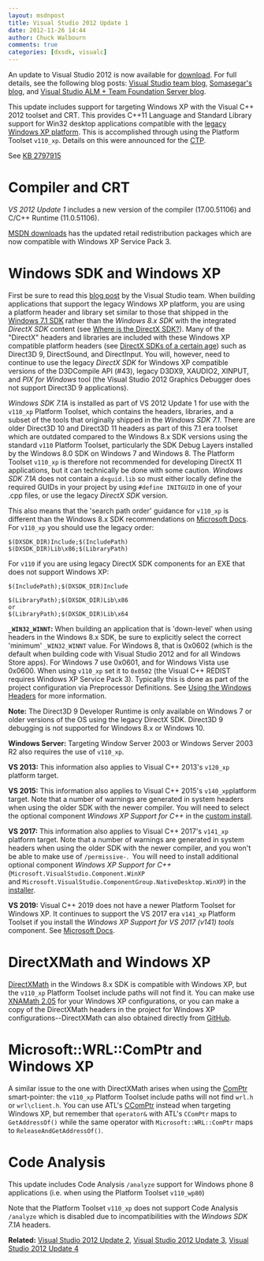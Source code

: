 ```yaml
---
layout: msdnpost
title: Visual Studio 2012 Update 1
date: 2012-11-26 14:44
author: Chuck Walbourn
comments: true
categories: [dxsdk, visualc]
---
```

An update to Visual Studio 2012 is now available for <a href="http://www.microsoft.com/visualstudio/eng/downloads#d-visual-studio-2012-update">download</a>. For full details, see the following blog posts: <a href="https://devblogs.microsoft.com/visualstudio/visual-studio-2012-update-1-is-here/">Visual Studio team blog</a>, <span class="breadcrumb-item2"><a href="https://devblogs.microsoft.com/somasegar/visual-studio-2012-update-1-now-available/">Somasegar's blog</a>, and </span><a href="https://devblogs.microsoft.com/devops/visual-studio-and-team-foundation-server-2012-update-1-now-available/">Visual Studio ALM + Team Foundation Server blog</a>.
<!--more-->

This update includes support for targeting Windows XP with the Visual C++ 2012 toolset and CRT. This provides C++11 Language and Standard Library support for Win32 desktop applications compatible with the <a href="https://walbourn.github.io/goodbye-to-an-old-friend/">legacy Windows XP platform</a>. This is accomplished through using the Platform Toolset ``v110_xp``. Details on this were announced for the <a href="https://devblogs.microsoft.com/cppblog/windows-xp-targeting-with-c-in-visual-studio-2012/">CTP</a>.

See <a href="http://support.microsoft.com/kb/2797915">KB 2797915</a>

<h1>Compiler and CRT</h1>

<em>VS 2012 Update 1</em> includes a new version of the compiler (17.00.51106) and C/C++ Runtime (11.0.51106).

<a href="http://www.microsoft.com/en-us/download/details.aspx?id=30679">MSDN downloads</a> has the updated retail redistribution packages which are now compatible with Windows XP Service Pack 3.

<h1>Windows SDK and Windows XP</h1>

First be sure to read this <a href="https://devblogs.microsoft.com/cppblog/windows-xp-targeting-with-c-in-visual-studio-2012/">blog post</a> by the Visual Studio team. When building applications that support the legacy Windows XP platform, you are using a platform header and library set similar to those that shipped in the <a href="https://walbourn.github.io/windows-sdk-7-1/">Windows 7.1 SDK</a> rather than the <em>Windows 8.x SDK</em> with the integrated <em>DirectX SDK</em> content (see <a href="https://walbourn.github.io/where-is-the-directx-sdk/">Where is the DirectX SDK?</a>). Many of the "DirectX" headers and libraries are included with these Windows XP compatible platform headers (see <a href="https://walbourn.github.io/directx-sdks-of-a-certain-age/">DirectX SDKs of a certain age</a>) such as Direct3D 9, DirectSound, and DirectInput. You will, however, need to continue to use the legacy <em>DirectX SDK</em> for Windows XP compatible versions of the D3DCompile API (#43), legacy D3DX9, XAUDIO2, XINPUT, and <em>PIX for Windows</em> tool (the Visual Studio 2012 Graphics Debugger does not support Direct3D 9 applications).

<em>Windows SDK 7.1A</em> is installed as part of VS 2012 Update 1 for use with the ``v110_xp`` Platform Toolset, which contains the headers, libraries, and a subset of the tools that originally shipped in the <em>Windows SDK 7.1</em>. There are older Direct3D 10 and Direct3D 11 headers as part of this 7.1 era toolset which are outdated compared to the Windows 8.x SDK versions using the standard ``v110`` Platform Toolset, particularly the SDK Debug Layers installed by the Windows 8.0 SDK on Windows 7 and Windows 8. The Platform Toolset ``v110_xp`` is therefore not recommended for developing DirectX 11 applications, but it can technically be done with some caution. <em>Windows SDK 7.1A</em> does not contain a <code>dxguid.lib</code> so must either locally define the required GUIDs in your project by using <code>#define INITGUID</code> in one of your .cpp files, or use the legacy <em>DirectX SDK </em>version.

This also means that the 'search path order' guidance for ``v110_xp`` is different than the Windows 8.x SDK recommendations on <a href="https://docs.microsoft.com/en-us/windows/desktop/directx-sdk--august-2009-">Microsoft Docs</a>. For ``v110_xp`` you should use the legacy order:

```
$(DXSDK_DIR)Include;$(IncludePath)
$(DXSDK_DIR)Lib\x86;$(LibraryPath)
```

For ``v110`` if you are using legacy DirectX SDK components for an EXE that does not support Windows XP:

```
$(IncludePath);$(DXSDK_DIR)Include

$(LibraryPath);$(DXSDK_DIR)Lib\x86
or
$(LibraryPath);$(DXSDK_DIR)Lib\x64
```

<strong>``_WIN32_WINNT``:</strong> When building an application that is 'down-level' when using headers in the Windows 8.x SDK, be sure to explicitly select the correct 'minimum' ``_WIN32_WINNT`` value. For Windows 8, that is 0x0602 (which is the default when building code with Visual Studio 2012 and for all Windows Store apps). For Windows 7 use 0x0601, and for Windows Vista use 0x0600. When using ``v110_xp`` set it to <code>0x0502</code> (the Visual C++ REDIST requires Windows XP Service Pack 3). Typically this is done as part of the project configuration via Preprocessor Definitions. See <a href="https://docs.microsoft.com/en-us/windows/desktop/WinProg/using-the-windows-headers">Using the Windows Headers</a> for more information.

<strong>Note:</strong> The Direct3D 9 Developer Runtime is only available on Windows 7 or older versions of the OS using the legacy DirectX SDK. Direct3D 9 debugging is not supported for Windows 8.x or Windows 10.

<strong>Windows Server:</strong> Targeting Window Server 2003 or Windows Server 2003 R2 also requires the use of ``v110_xp``.

<strong>VS 2013:</strong> This information also applies to Visual C++ 2013's ``v120_xp`` platform target.

<strong>VS 2015:</strong> This information also applies to Visual C++ 2015's ``v140_xp``platform target. Note that a number of warnings are generated in system headers when using the older SDK with the newer compiler. You will need to select the optional component <em>Windows XP Support for C++ </em>in the <a href="https://devblogs.microsoft.com/cppblog/setup-changes-in-visual-studio-2015-affecting-c-developers/">custom install</a>.

<strong>VS 2017:</strong> This information also applies to Visual C++ 2017's ``v141_xp`` platform target. Note that a number of warnings are generated in system headers when using the older SDK with the newer compiler, and you won't be able to make use of <code>/permissive-</code>.  You will need to install additional optional component <em>Windows XP Support for C++</em> (<code>Microsoft.VisualStudio.Component.WinXP</code> and <code>Microsoft.VisualStudio.ComponentGroup.NativeDesktop.WinXP</code>) in the <a href="https://devblogs.microsoft.com/cppblog/the-lightweight-visual-studio-15-installer/">installer</a>.

<strong>VS 2019:</strong> Visual C++ 2019 does not have a newer Platform Toolset for Windows XP. It continues to support the VS 2017 era ``v141_xp`` Platform Toolset if you install the <em>Windows XP Support for VS 2017 (v141) tools</em> component. See [Microsoft Docs](https://docs.microsoft.com/en-us/cpp/porting/features-deprecated-in-visual-studio?view=vs-2019).

<h1>DirectXMath and Windows XP</h1>

<a href="https://walbourn.github.io/introducing-directxmath/">DirectXMath</a> in the Windows 8.x SDK is compatible with Windows XP, but the ``v110_xp`` Platform Toolset include paths will not find it. You can make use <a href="https://walbourn.github.io/xna-math-version-2-05-smoothing-the-transition-to-directxmath/">XNAMath 2.05</a> for your Windows XP configurations, or you can make a copy of the DirectXMath headers in the project for Windows XP configurations--DirectXMath can also obtained directly from <a href="https://github.com/Microsoft/DirectXMath">GitHub</a>.

<h1>Microsoft::WRL::ComPtr and Windows XP</h1>

A similar issue to the one with DirectXMath arises when using the <a href="https://docs.microsoft.com/en-us/cpp/windows/wrl/comptr-class">ComPtr</a> smart-pointer: the ``v110_xp`` Platform Toolset include paths will not find <code>wrl.h</code> or ``wrl\client.h``. You can use ATL's <a href="https://docs.microsoft.com/en-us/cpp/atl/reference/ccomptr-class">CComPtr</a> instead when targeting Windows XP, but remember that <code>operator&</code> with ATL's <code>CComPtr</code> maps to <code>GetAddressOf()</code> while the same operator with <code>Microsoft::WRL::ComPtr</code> maps to <code>ReleaseAndGetAddressOf()</code>.

<h1>Code Analysis</h1>

This update includes Code Analysis <code>/analyze</code> support for Windows phone 8 applications (i.e. when using the Platform Toolset ``v110_wp80``)

Note that the Platform Toolset ``v110_xp`` does not support Code Analysis <code>/analyze</code> which is disabled due to incompatibilities with the <em>Windows SDK 7.1A</em> headers.

<strong>Related:</strong> <a href="https://walbourn.github.io/visual-studio-2012-update-2/">Visual Studio 2012 Update 2</a>, <a href="https://walbourn.github.io/visual-studio-2012-update-3/">Visual Studio 2012 Update 3</a>, <a href="https://walbourn.github.io/visual-studio-2012-update-4/">Visual Studio 2012 Update 4</a>
